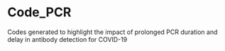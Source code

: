 # Code_PCR
Codes generated to highlight the impact of prolonged PCR duration and delay in antibody detection for COVID-19

